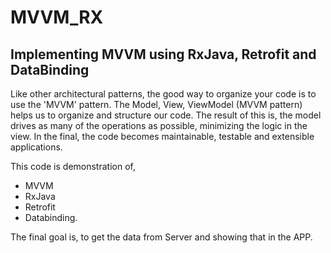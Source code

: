 # MVVM_RX
## Implementing MVVM using RxJava, Retrofit and DataBinding ##

Like other architectural patterns, the good way to organize your code is to use the 'MVVM' pattern. The Model, View, ViewModel (MVVM pattern) helps us to organize and structure our code. The result of this is, the model drives as many of the operations as possible, minimizing the logic in the view. In the final, the code becomes maintainable, testable and extensible applications.

This code is demonstration of,
* MVVM
* RxJava
* Retrofit
* Databinding.

The final goal is, to get the data from Server and showing that in the APP.

